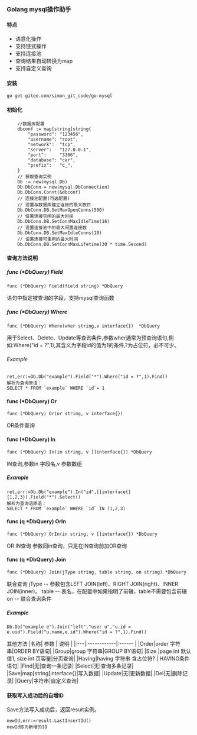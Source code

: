 ### Golang mysql操作助手  
#### 特点
- 语意化操作
- 支持链式操作  
- 支持连接池  
- 查询结果自动转换为map
- 支持自定义查询

#### 安装
```
go get gitee.com/simon_git_code/go-mysql  
```
#### 初始化
```
    //数据库配置
	dbconf := map[string]string{
		"password": "123456",
		"username": "root",
		"network":  "tcp",
		"server":   "127.0.0.1",
		"port":     "3306",
		"database": "car",
		"prefix":   "c_",
	}
    // 获取查询实例
	Db := new(mysql.Db) 
	Db.DbConn = new(mysql.DbConnection)
	Db.DbConn.Connt(&dbconf)
	// 连接池配置(可选配置)
	// 设置与数据库建立连接的最大数目
	Db.DbConn.DB.SetMaxOpenConns(500)
	// 设置连接空闲的最大时间
	Db.DbConn.DB.SetConnMaxIdleTime(16)
	// 设置连接池中的最大闲置连接数
	Db.DbConn.DB.SetMaxIdleConns(10)
	// 设置连接可重用的最大时间
	Db.DbConn.DB.SetConnMaxLifetime(30 * time.Second)
```
#### 查询方法说明  
##### func (*DbQuery) Field  
```
func (*DbQuery) Field(field string) *DbQuery
```
语句中指定被查询的字段，支持mysql查询函数
##### func (*DbQuery) Where  
```
func (*DbQuery) Where(wher string,v interface{})  *DbQuery
```
用于Select、Delete、Update等查询条件,参数wher通常为预查询语句,例如:Where("id = ?",1),其含义为字段id的值为1的条件,?为占位符，必不可少。
###### Example
```
ret,err:=Db.Db("example").Field("*").Where("id = ?",1).Find()  
解析为查询原语：  
SELECT * FROM `example` WHERE `id`= 1 
```
#### func (*DbQuery) Or
```
func (*DbQuery) Or(or string, v interface{})
```
OR条件查询
#### func (*DbQuery) In
```
func (*DbQuery) In(in string, v []interface{}) *DbQuery
```
IN查询,参数in 字段名,v 参数数组
##### Example
```
ret,err:=Db.Db("example").In("id",[]interface{}{1,2,3}).Field("*").Select()
解析为查询语原语：
SELECT * FROM `example` WHERE `id` IN (1,2,3)
```
#### func (q *DbQuery) OrIn   
```
func (*DbQuery) OrIn(in string, v []interface{}) *DbQuery 
```
OR IN查询 参数同in查询，只是在IN查询前加OR查询
#### func (q *DbQuery) Join
```
func (*DbQuery) Join(jType string, table string, on string) *DbQuery
```
联合查询
jType -- 参数包含LEFT JOIN(left)、RIGHT JOIN(right)、INNER JOIN(inner)。 
table -- 表名，在配置中如果指明了前辍，table不需要包含前辍  
on    -- 联合查询条件
##### Example
```
Db.Db("example e").Join("left","user u","u.id = e.uid").Field("u.name,e.id").Where("id = ?",1).Find()
```
其他方法
|名称|        参数  |    说明     |
|:---|:------------|:------     |
|Order|order 字符串|ORDER BY语句|
|Group|group 字符串|GROUP BY语句|
|Size |page int 默认值1, size int 页容量|分页查询|
|Having|having 字符串 含占位符? | HAVING条件语句|
|Find|无|查询一条记录|
|Select|无|查询多条记录|
|Save|map[string]interface{}|写入数据|
|Update|无|更新数据|
|Del|无|删除记录|
|Query|字符串|自定义查询|

#### 获取写入成功后的自增ID
Save方法写入成功后，返回result实例。
```
newId,err:=result.LastInsertId()
newId即为新增的ID
```





